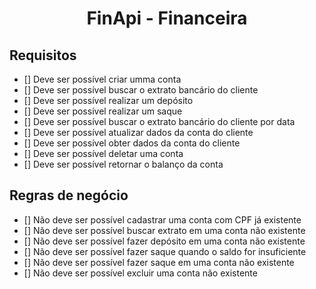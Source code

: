 <h1 align="center">FinApi - Financeira</h1>

## Requisitos

- [] Deve ser possível criar umma conta
- [] Deve ser possível buscar o extrato bancário do cliente
- [] Deve ser possível realizar um depósito
- [] Deve ser possível realizar um saque
- [] Deve ser possível buscar o extrato bancário do cliente por data
- [] Deve ser possível atualizar dados da conta do cliente
- [] Deve ser possível obter dados da conta do cliente
- [] Deve ser possível deletar uma conta
- [] Deve ser possível retornar o balanço da conta

## Regras de negócio

- [] Não deve ser possível cadastrar uma conta com CPF já existente
- [] Não deve ser possível buscar extrato em uma conta não existente
- [] Não deve ser possível fazer depósito em uma conta não existente
- [] Não deve ser possível fazer saque quando o saldo for insuficiente
- [] Não deve ser possível fazer saque em uma conta não existente
- [] Não deve ser possível excluir uma conta não existente
